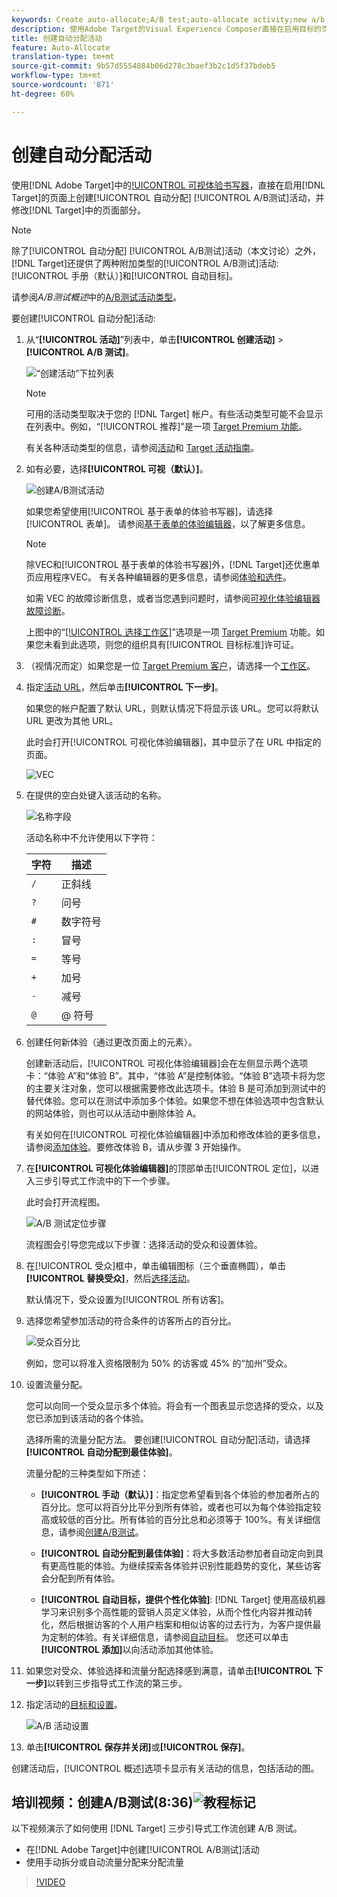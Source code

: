 ```yaml
---
keywords: Create auto-allocate;A/B test;auto-allocate activity;new a/b activity;auto allocate;auto-allocate to best experience;allocate
description: 使用Adobe Target的Visual Experience Composer直接在启用目标的页面上创建自动分配A/B测试活动，并修改目标中页面的部分。
title: 创建自动分配活动
feature: Auto-Allocate
translation-type: tm+mt
source-git-commit: 9b57d5554884b06d278c3baef3b2c1d5f37bdeb5
workflow-type: tm+mt
source-wordcount: '871'
ht-degree: 60%

---
```



# 创建自动分配活动

使用[!DNL Adobe Target]中的[!UICONTROL 可视体验书写器](VEC)，直接在启用[!DNL Target]的页面上创建[!UICONTROL 自动分配] [!UICONTROL A/B测试]活动，并修改[!DNL Target]中的页面部分。

>[!NOTE]
>
>除了[!UICONTROL 自动分配] [!UICONTROL A/B测试]活动（本文讨论）之外，[!DNL Target]还提供了两种附加类型的[!UICONTROL A/B测试]活动:[!UICONTROL 手册（默认）]和[!UICONTROL 自动目标]。
>
>请参阅&#x200B;*A/B测试概述*&#x200B;中的[A/B测试活动类型](/help/c-activities/t-test-ab/test-ab.md#types)。

要创建[!UICONTROL 自动分配]活动:

1. 从“**[!UICONTROL 活动]**”列表中，单击&#x200B;**[!UICONTROL 创建活动]** > **[!UICONTROL A/B 测试]**。

   ![“创建活动”下拉列表](/help/c-activities/t-test-ab/t-test-create-ab/assets/ab_select-new.png)

   >[!NOTE]
   >
   >可用的活动类型取决于您的 [!DNL Target] 帐户。有些活动类型可能不会显示在列表中。例如，“[!UICONTROL 推荐]”是一项 [Target Premium 功能](/help/c-intro/intro.md#premium)。
   >
   >有关各种活动类型的信息，请参阅[活动](/help/c-activities/activities.md)和 [Target 活动指南](/help/c-activities/target-activities-guide.md)。

1. 如有必要，选择&#x200B;**[!UICONTROL 可视（默认）]**。

   ![创建A/B测试活动](/help/c-activities/t-test-ab/t-test-create-ab/assets/create-ab.png)

   如果您希望使用[!UICONTROL 基于表单的体验书写器]，请选择[!UICONTROL 表单]。 请参阅[基于表单的体验编辑器](/help/c-experiences/form-experience-composer.md)，以了解更多信息。

   >[!NOTE]
   >
   >除VEC和[!UICONTROL 基于表单的体验书写器]外，[!DNL Target]还优惠单页应用程序VEC。 有关各种编辑器的更多信息，请参阅[体验和选件](/help/c-experiences/experiences.md)。
   >
   >如需 VEC 的故障诊断信息，或者当您遇到问题时，请参阅[可视化体验编辑器故障诊断](/help/c-experiences/c-visual-experience-composer/r-troubleshoot-composer/troubleshoot-composer.md)。
   >
   >上图中的“[[!UICONTROL 选择工作区]](/help/administrating-target/c-user-management/property-channel/property-channel.md)”选项是一项 [Target Premium](/help/c-intro/intro.md) 功能。如果您未看到此选项，则您的组织具有[!UICONTROL 目标标准]许可证。

1. （视情况而定）如果您是一位 [Target Premium 客户](/help/c-intro/intro.md#premium)，请选择一个[工作区](/help/administrating-target/c-user-management/property-channel/property-channel.md)。

1. 指定[活动 URL](/help/c-activities/t-test-ab/t-test-create-ab/ab-activity-url.md)，然后单击&#x200B;**[!UICONTROL 下一步]**。

   如果您的帐户配置了默认 URL，则默认情况下将显示该 URL。您可以将默认 URL 更改为其他 URL。

   此时会打开[!UICONTROL 可视化体验编辑器]，其中显示了在 URL 中指定的页面。

   ![VEC](/help/c-activities/t-test-ab/t-test-create-ab/assets/vec-new.png)

1. 在提供的空白处键入该活动的名称。

   ![名称字段](/help/c-activities/t-test-ab/t-test-create-ab/assets/ab_newname-new.png)

   活动名称中不允许使用以下字符：

   | 字符 | 描述 |
   |--- |--- |
   | `/` | 正斜线 |
   | `?` | 问号 |
   | `#` | 数字符号 |
   | `:` | 冒号 |
   | `=` | 等号 |
   | `+` | 加号 |
   | `-` | 减号 |
   | `@` | @ 符号 |

1. 创建任何新体验（通过更改页面上的元素）。

   创建新活动后，[!UICONTROL 可视化体验编辑器]会在左侧显示两个选项卡：“体验 A”和“体验 B”。其中，“体验 A”是控制体验。“体验 B”选项卡将为您的主要关注对象，您可以根据需要修改此选项卡。体验 B 是可添加到测试中的替代体验。您可以在测试中添加多个体验。如果您不想在体验选项中包含默认的网站体验，则也可以从活动中删除体验 A。

   有关如何在[!UICONTROL 可视化体验编辑器]中添加和修改体验的更多信息，请参阅[添加体验](/help/c-activities/t-test-ab/t-test-create-ab/ab-add-experience.md)。要修改体验 B，请从步骤 3 开始操作。

1. 在&#x200B;**[!UICONTROL 可视化体验编辑器]**&#x200B;的顶部单击[!UICONTROL 定位]，以进入三步引导式工作流中的下一个步骤。

   此时会打开流程图。

   ![A/B 测试定位步骤](/help/c-activities/t-test-ab/t-test-create-ab/assets/ab_flow-new.png)

   流程图会引导您完成以下步骤：选择活动的受众和设置体验。

1. 在[!UICONTROL 受众]框中，单击编辑图标（三个垂直椭圆），单击&#x200B;**[!UICONTROL 替换受众]**，然后[选择活动](/help/c-activities/t-test-ab/t-test-create-ab/ab-audience.md)。

   默认情况下，受众设置为[!UICONTROL 所有访客]。

1. 选择您希望参加活动的符合条件的访客所占的百分比。

   ![受众百分比](/help/c-activities/t-test-ab/t-test-create-ab/assets/audperc-new.png)

   例如，您可以将准入资格限制为 50% 的访客或 45% 的“加州”受众。

1. 设置流量分配。

   您可以向同一个受众显示多个体验。将会有一个图表显示您选择的受众，以及您已添加到该活动的各个体验。

   选择所需的流量分配方法。 要创建[!UICONTROL 自动分配]活动，请选择&#x200B;**[!UICONTROL 自动分配到最佳体验]**。

   流量分配的三种类型如下所述：

   * **[!UICONTROL 手动（默认）]**：指定您希望看到各个体验的参加者所占的百分比。您可以将百分比平分到所有体验，或者也可以为每个体验指定较高或较低的百分比。所有体验的百分比总和必须等于 100%。有关详细信息，请参阅[创建A/B测试](/help/c-activities/t-test-ab/t-test-create-ab/test-create-ab.md)。

   * **[!UICONTROL 自动分配到最佳体验]**：将大多数活动参加者自动定向到具有更高性能的体验。为继续探索各体验并识别性能趋势的变化，某些访客会分配到所有体验。

   * **[!UICONTROL 自动目标，提供个性化体验]**: [!DNL Target] 使用高级机器学习来识别多个高性能的营销人员定义体验，从而个性化内容并推动转化，然后根据访客的个人用户档案和相似访客的过去行为，为客户提供最为定制的体验。有关详细信息，请参阅[自动目标](/help/c-activities/auto-target/auto-target-to-optimize.md)。
   您还可以单击&#x200B;**[!UICONTROL 添加]**&#x200B;以向活动添加其他体验。

1. 如果您对受众、体验选择和流量分配选择感到满意，请单击&#x200B;**[!UICONTROL 下一步]**&#x200B;以转到三步指导式工作流的第三步。

1. 指定活动的[目标和设置](/help/c-activities/t-test-ab/t-test-create-ab/ab-goals-and-settings.md)。

   ![A/B 活动设置](/help/c-activities/t-test-ab/t-test-create-ab/assets/ab_settings-new.png)

1. 单击&#x200B;**[!UICONTROL 保存并关闭]**&#x200B;或&#x200B;**[!UICONTROL 保存]**。

创建活动后，[!UICONTROL 概述]选项卡显示有关活动的信息，包括活动的图。

## 培训视频：创建A/B测试(8:36)![教程标记](/help/assets/tutorial.png)

以下视频演示了如何使用 [!DNL Target] 三步引导式工作流创建 A/B 测试。

* 在[!DNL Adobe Target]中创建[!UICONTROL A/B测试]活动
* 使用手动拆分或自动流量分配来分配流量

>[!VIDEO](https://video.tv.adobe.com/v/17391)